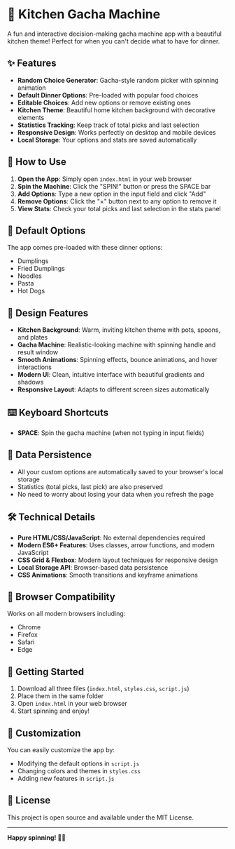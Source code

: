 # 🍳 Kitchen Gacha Machine

A fun and interactive decision-making gacha machine app with a beautiful kitchen theme! Perfect for when you can't decide what to have for dinner.

## ✨ Features

- **Random Choice Generator**: Gacha-style random picker with spinning animation
- **Default Dinner Options**: Pre-loaded with popular food choices
- **Editable Choices**: Add new options or remove existing ones
- **Kitchen Theme**: Beautiful home kitchen background with decorative elements
- **Statistics Tracking**: Keep track of total picks and last selection
- **Responsive Design**: Works perfectly on desktop and mobile devices
- **Local Storage**: Your options and stats are saved automatically

## 🚀 How to Use

1. **Open the App**: Simply open `index.html` in your web browser
2. **Spin the Machine**: Click the "SPIN!" button or press the SPACE bar
3. **Add Options**: Type a new option in the input field and click "Add"
4. **Remove Options**: Click the "×" button next to any option to remove it
5. **View Stats**: Check your total picks and last selection in the stats panel

## 🎯 Default Options

The app comes pre-loaded with these dinner options:
- Dumplings
- Fried Dumplings
- Noodles
- Pasta
- Hot Dogs

## 🎨 Design Features

- **Kitchen Background**: Warm, inviting kitchen theme with pots, spoons, and plates
- **Gacha Machine**: Realistic-looking machine with spinning handle and result window
- **Smooth Animations**: Spinning effects, bounce animations, and hover interactions
- **Modern UI**: Clean, intuitive interface with beautiful gradients and shadows
- **Responsive Layout**: Adapts to different screen sizes automatically

## ⌨️ Keyboard Shortcuts

- **SPACE**: Spin the gacha machine (when not typing in input fields)

## 💾 Data Persistence

- All your custom options are automatically saved to your browser's local storage
- Statistics (total picks, last pick) are also preserved
- No need to worry about losing your data when you refresh the page

## 🛠️ Technical Details

- **Pure HTML/CSS/JavaScript**: No external dependencies required
- **Modern ES6+ Features**: Uses classes, arrow functions, and modern JavaScript
- **CSS Grid & Flexbox**: Modern layout techniques for responsive design
- **Local Storage API**: Browser-based data persistence
- **CSS Animations**: Smooth transitions and keyframe animations

## 📱 Browser Compatibility

Works on all modern browsers including:
- Chrome
- Firefox
- Safari
- Edge

## 🎉 Getting Started

1. Download all three files (`index.html`, `styles.css`, `script.js`)
2. Place them in the same folder
3. Open `index.html` in your web browser
4. Start spinning and enjoy!

## 🔧 Customization

You can easily customize the app by:
- Modifying the default options in `script.js`
- Changing colors and themes in `styles.css`
- Adding new features in `script.js`

## 📄 License

This project is open source and available under the MIT License.

---

**Happy spinning! 🎰✨**

